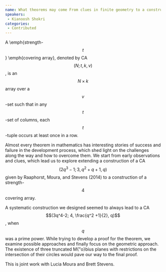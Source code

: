 ```yaml
--- 
name: What theorems may come From clues in finite geometry to a construction of a CA$(3q^4-2; 4, \frac{q^2+1}{2}, q)$
speakers: 
 - Kianoosh Shokri  
categories:
 - Contributed
--- 
```

 
A \emph{strength-$$t$$} \emph{covering array}, denoted by CA$$(N; t, k, v)$$, is an $$N \times k$$ array over a $$v$$-set such that in any $$t$$-set of columns, each $$t$$-tuple occurs at least once in a row.   

Almost every theorem in mathematics has interesting stories of success and failure in the development process, which shed light on the challenges along the way and how to overcome them.
We start from early observations and clues, which lead us to explore extending a construction of a CA$$(2q^3 - 1; 3, q^2 + q + 1, q)$$ given by Raaphorst, Moura, and Stevens (2014) to a construction of a strength-$$4$$ covering array. 

A systematic construction we designed seemed to always lead to a CA$$(3q^4-2; 4, \frac{q^2 +1}{2}, q)$$, when $$q$$ was a prime power. While trying to develop a proof for the theorem, we examine possible approaches and finally focus on the geometric approach.
The existence of three truncated M{\"o}bius planes with restrictions on the intersection of their circles would pave our way to the final proof. 

This is joint work with Lucia Moura and Brett Stevens. 
